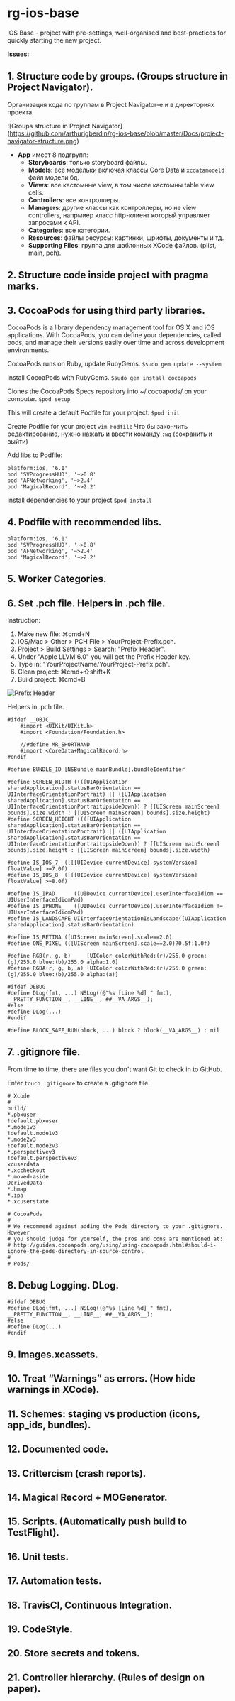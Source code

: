 # rg-ios-base
iOS Base - project with pre-settings, well-organised and best-practices for quickly starting the new project.

**Issues:**

## 1. Structure code by groups. (Groups structure in Project Navigator).

Организация кода по группам в Project Navigator-е и в директориях проекта.

![Groups structure in Project Navigator] (https://github.com/arthurigberdin/rg-ios-base/blob/master/Docs/project-navigator-structure.png)

* **App** имеет 8 подгрупп:
    * __Storyboards__: только storyboard файлы.
    * __Models__: все модельки включая классы Core Data и `xcdatamodeld` файл модели бд.
    * __Views__: все кастомные view, в том числе кастомны table view cells.
    * __Controllers__: все контроллеры.
    * __Managers__:  другие классы как контроллеры, но не view сontrollers, напрмиер класс http-клиент который управляет запросами к API.
    * __Categories__: все категории.
    * __Resources__: файлы ресурсы: картинки, шрифты, документы и тд.
    * __Supporting Files__: группа для шаблонных XCode файлов. (plist, main, pch).


## 2. Structure code inside project with pragma marks.

## 3. CocoaPods for using third party libraries.
CocoaPods is a library dependency management tool for OS X and iOS applications.
With CocoaPods, you can define your dependencies, called pods, and manage their versions easily over time and across development environments.

CocoaPods runs on Ruby, update RubyGems. ```$sudo gem update --system```

Install CocoaPods with RubyGems. ```$sudo gem install cocoapods```

Clones the CocoaPods Specs repository into ~/.cocoapods/ on your computer. ```$pod setup```

This will create a default Podfile for your project. ```$pod init```

Create Podfile for your project ```vim Podfile```
Что бы закончить редактирование, нужно нажать <Esc> и ввести команду ```:wq``` (сохранить и выйти)

Add libs to Podfile:
```
platform:ios, '6.1'
pod 'SVProgressHUD', '~>0.8'
pod 'AFNetworking', '~>2.4'
pod 'MagicalRecord', '~>2.2'
```

Install dependencies to your project ```$pod install```

## 4. Podfile with recommended libs.
```
platform:ios, '6.1'
pod 'SVProgressHUD', '~>0.8'
pod 'AFNetworking', '~>2.4'
pod 'MagicalRecord', '~>2.2'
```

## 5. Worker Categories.

## 6. Set .pch file. Helpers in .pch file.
Instruction:
1. Make new file: ⌘cmd+N
2. iOS/Mac > Other > PCH File > YourProject-Prefix.pch.
3. Project > Build Settings > Search: "Prefix Header".
4. Under "Apple LLVM 6.0" you will get the Prefix Header key.
5. Type in: "YourProjectName/YourProject-Prefix.pch".
6. Clean project: ⌘cmd+⇧shift+K
7. Build project: ⌘cmd+B

![Prefix Header](https://github.com/arthurigberdin/rg-ios-base/blob/master/Docs/prefix_header.png)

Helpers in .pch file.
```objc
#ifdef __OBJC__
    #import <UIKit/UIKit.h>
    #import <Foundation/Foundation.h>

    //#define MR_SHORTHAND
    #import <CoreData+MagicalRecord.h>
#endif

#define BUNDLE_ID [NSBundle mainBundle].bundleIdentifier

#define SCREEN_WIDTH ((([UIApplication sharedApplication].statusBarOrientation == UIInterfaceOrientationPortrait) || ([UIApplication sharedApplication].statusBarOrientation == UIInterfaceOrientationPortraitUpsideDown)) ? [[UIScreen mainScreen] bounds].size.width : [[UIScreen mainScreen] bounds].size.height)
#define SCREEN_HEIGHT ((([UIApplication sharedApplication].statusBarOrientation == UIInterfaceOrientationPortrait) || ([UIApplication sharedApplication].statusBarOrientation == UIInterfaceOrientationPortraitUpsideDown)) ? [[UIScreen mainScreen] bounds].size.height : [[UIScreen mainScreen] bounds].size.width)

#define IS_IOS_7  ([[[UIDevice currentDevice] systemVersion] floatValue] >=7.0f)
#define IS_IOS_8  ([[[UIDevice currentDevice] systemVersion] floatValue] >=8.0f)

#define IS_IPAD      ([UIDevice currentDevice].userInterfaceIdiom == UIUserInterfaceIdiomPad)
#define IS_IPHONE    ([UIDevice currentDevice].userInterfaceIdiom != UIUserInterfaceIdiomPad)
#define IS_LANDSCAPE UIInterfaceOrientationIsLandscape([UIApplication sharedApplication].statusBarOrientation)

#define IS_RETINA ([UIScreen mainScreen].scale==2.0)
#define ONE_PIXEL (([UIScreen mainScreen].scale==2.0)?0.5f:1.0f)

#define RGB(r, g, b)     [UIColor colorWithRed:(r)/255.0 green:(g)/255.0 blue:(b)/255.0 alpha:1.0]
#define RGBA(r, g, b, a) [UIColor colorWithRed:(r)/255.0 green:(g)/255.0 blue:(b)/255.0 alpha:(a)]

#ifdef DEBUG
#define DLog(fmt, ...) NSLog((@"%s [Line %d] " fmt), __PRETTY_FUNCTION__, __LINE__, ##__VA_ARGS__);
#else
#define DLog(...)
#endif

#define BLOCK_SAFE_RUN(block, ...) block ? block(__VA_ARGS__) : nil
```

## 7. .gitignore file.
From time to time, there are files you don't want Git to check in to GitHub.

Enter ```touch .gitignore``` to create a .gitignore file.

```
# Xcode
#
build/
*.pbxuser
!default.pbxuser
*.mode1v3
!default.mode1v3
*.mode2v3
!default.mode2v3
*.perspectivev3
!default.perspectivev3
xcuserdata
*.xccheckout
*.moved-aside
DerivedData
*.hmap
*.ipa
*.xcuserstate

# CocoaPods
#
# We recommend against adding the Pods directory to your .gitignore. However
# you should judge for yourself, the pros and cons are mentioned at:
# http://guides.cocoapods.org/using/using-cocoapods.html#should-i-ignore-the-pods-directory-in-source-control
#
# Pods/
```

## 8. Debug Logging. DLog.

```objc
#ifdef DEBUG
#define DLog(fmt, ...) NSLog((@"%s [Line %d] " fmt), __PRETTY_FUNCTION__, __LINE__, ##__VA_ARGS__);
#else
#define DLog(...)
#endif
```
## 9. Images.xcassets.

## 10. Treat “Warnings” as errors. (How hide warnings in XCode).

## 11. Schemes: staging vs production (icons, app_ids, bundles).

## 12. Documented code.

## 13. Crittercism (crash reports).

## 14. Magical Record + MOGenerator.

## 15. Scripts. (Automatically push build to TestFlight).

## 16. Unit tests.
## 17. Automation tests.
## 18. TravisCI, Continuous Integration.
## 19. CodeStyle.
## 20. Store secrets and tokens.
## 21. Controller hierarchy. (Rules of design on paper).
